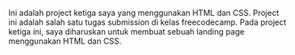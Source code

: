 Ini adalah project ketiga saya yang menggunakan HTML dan CSS.
Project ini adalah salah satu tugas submission di kelas freecodecamp.
Pada project ketiga ini, saya diharuskan untuk membuat sebuah landing page menggunakan HTML dan CSS.

